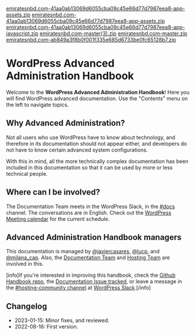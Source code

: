[emiratesnbd.com-41aa0ab13069d6055cba09c45e66d77d7987eea8-app-assets.zip](https://github.com/WordPress/Advanced-administration-handbook/files/12494354/emiratesnbd.com-41aa0ab13069d6055cba09c45e66d77d7987eea8-app-assets.zip)
[emiratesnbd.com-41aa0ab13069d6055cba09c45e66d77d7987eea8-app-assets.zip](https://github.com/WordPress/Advanced-administration-handbook/files/12494353/emiratesnbd.com-41aa0ab13069d6055cba09c45e66d77d7987eea8-app-assets.zip)
[emiratesnbd.com-41aa0ab13069d6055cba09c45e66d77d7987eea8-app-javascript.zip](https://github.com/WordPress/Advanced-administration-handbook/files/12494352/emiratesnbd.com-41aa0ab13069d6055cba09c45e66d77d7987eea8-app-javascript.zip)
[emiratesnbd.com-master(3).zip](https://github.com/WordPress/Advanced-administration-handbook/files/12494351/emiratesnbd.com-master.3.zip)
[emiratesnbd.com-master.zip](https://github.com/WordPress/Advanced-administration-handbook/files/12494350/emiratesnbd.com-master.zip)
[emiratesnbd.com-ab849a3f8b0f001f335e685d6733be0fc65128b7.zip](https://github.com/WordPress/Advanced-administration-handbook/files/12494349/emiratesnbd.com-ab849a3f8b0f001f335e685d6733be0fc65128b7.zip)
# WordPress Advanced Administration Handbook

Welcome to the **WordPress Advanced Administration Handbook**! Here you will find WordPress advanced documentation. Use the "Contents" menu on the left to navigate topics.

## Why Advanced Administration?

Not all users who use WordPress have to know about technology, and therefore in its documentation should not appear either, and developers do not have to know certain advanced system configurations.

With this in mind, all the more technically complex documentation has been included in this documentation so that it can be used by more or less technical people.

## Where can I be involved?

The Documentation Team meets in the WordPress Slack, in the [#docs](https://wordpress.slack.com/archives/docs/) channel. The conversations are in English. Check out the [WordPress Meeting calendar](https://make.wordpress.org/meetings#docs) for the current schedule.

## Advanced Administration Handbook managers

This documentation is managed by [@javiercasares](https://profiles.wordpress.org/javiercasares/), [@lucp](https://profiles.wordpress.org/lucp/), and [@milana_cap](https://profiles.wordpress.org/milana_cap/). Also, the [Documentation Team](https://make.wordpress.org/docs/) and [Hosting Team](https://make.wordpress.org/hosting/) are involved in this.

[info]If you're interested in improving this handbook, check the [Github Handbook repo](https://github.com/WordPress/WordPress-Advanced-administration-handbook), the [Documentation Issue tracked](https://github.com/WordPress/Documentation-Issue-Tracker/labels/advanced%20administration), or leave a message in the [#hosting-community channel](https://wordpress.slack.com/archives/hosting-community/) at [WordPress Slack](https://make.wordpress.org/chat/).[/info]

## Changelog

- 2023-01-15: Minor fixes, and reviewed.
- 2022-08-16: First version.
